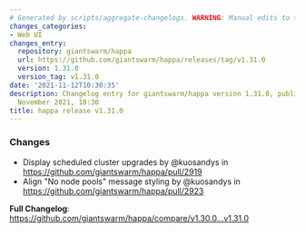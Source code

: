 ```yaml
---
# Generated by scripts/aggregate-changelogs. WARNING: Manual edits to this files will be overwritten.
changes_categories:
- Web UI
changes_entry:
  repository: giantswarm/happa
  url: https://github.com/giantswarm/happa/releases/tag/v1.31.0
  version: 1.31.0
  version_tag: v1.31.0
date: '2021-11-12T10:30:35'
description: Changelog entry for giantswarm/happa version 1.31.0, published on 12
  November 2021, 10:30
title: happa release v1.31.0
---
```


### Changes

* Display scheduled cluster upgrades by @kuosandys in https://github.com/giantswarm/happa/pull/2919
* Align "No node pools" message styling by @kuosandys in https://github.com/giantswarm/happa/pull/2923


**Full Changelog**: https://github.com/giantswarm/happa/compare/v1.30.0...v1.31.0
